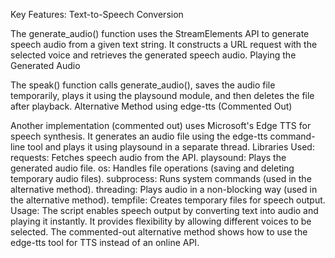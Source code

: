 Key Features:
Text-to-Speech Conversion

The generate_audio() function uses the StreamElements API to generate speech audio from a given text string.
It constructs a URL request with the selected voice and retrieves the generated speech audio.
Playing the Generated Audio

The speak() function calls generate_audio(), saves the audio file temporarily, plays it using the playsound module, and then deletes the file after playback.
Alternative Method using edge-tts (Commented Out)

Another implementation (commented out) uses Microsoft's Edge TTS for speech synthesis.
It generates an audio file using the edge-tts command-line tool and plays it using playsound in a separate thread.
Libraries Used:
requests: Fetches speech audio from the API.
playsound: Plays the generated audio file.
os: Handles file operations (saving and deleting temporary audio files).
subprocess: Runs system commands (used in the alternative method).
threading: Plays audio in a non-blocking way (used in the alternative method).
tempfile: Creates temporary files for speech output.
Usage:
The script enables speech output by converting text into audio and playing it instantly.
It provides flexibility by allowing different voices to be selected.
The commented-out alternative method shows how to use the edge-tts tool for TTS instead of an online API.
